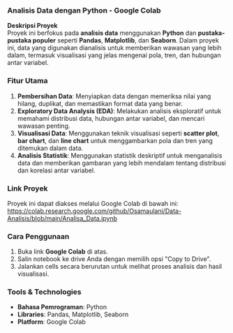 ### **Analisis Data dengan Python - Google Colab**

**Deskripsi Proyek**  
Proyek ini berfokus pada **analisis data** menggunakan **Python** dan **pustaka-pustaka populer** seperti **Pandas**, **Matplotlib**, dan **Seaborn**. Dalam proyek ini, data yang digunakan dianalisis untuk memberikan wawasan yang lebih dalam, termasuk visualisasi yang jelas mengenai pola, tren, dan hubungan antar variabel.


### **Fitur Utama**
1. **Pembersihan Data**: Menyiapkan data dengan memeriksa nilai yang hilang, duplikat, dan memastikan format data yang benar.
2. **Exploratory Data Analysis (EDA)**: Melakukan analisis eksploratif untuk memahami distribusi data, hubungan antar variabel, dan mencari wawasan penting.
3. **Visualisasi Data**: Menggunakan teknik visualisasi seperti **scatter plot**, **bar chart**, dan **line chart** untuk menggambarkan pola dan tren yang ditemukan dalam data.
4. **Analisis Statistik**: Menggunakan statistik deskriptif untuk menganalisis data dan memberikan gambaran yang lebih mendalam tentang distribusi dan korelasi antar variabel.


### **Link Proyek**  
Proyek ini dapat diakses melalui Google Colab di bawah ini:  
https://colab.research.google.com/github/Osamaulani/Data-Analisis/blob/main/Analisa_Data.ipynb

### **Cara Penggunaan**
1. Buka link **Google Colab** di atas.
2. Salin notebook ke drive Anda dengan memilih opsi "Copy to Drive".
3. Jalankan cells secara berurutan untuk melihat proses analisis dan hasil visualisasi.


### **Tools & Technologies**
- **Bahasa Pemrograman**: Python
- **Libraries**: Pandas, Matplotlib, Seaborn
- **Platform**: Google Colab
